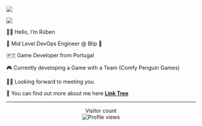 ![](https://github.com/rubenmotadeia/rubenmotadeia/blob/main/gif/sloth_zootopia.gif)

<a href=#><img src="contributions.svg"></a>

👋🏻 Hello, I’m Rúben

🚀 Mid Level DevOps Engineer @ Blip 🐳

🇵🇹 Game Developer from Portugal

🎮 Currently developing a Game with a Team (Comfy Penguin Games)

🤝🏻 Looking forward to meeting you

👀 You can find out more about me here **[Link Tree](https://linktr.ee/rubenmotadeia)**

__________________________________________________________ 

<p align="center">
  Visitor count<br>
  <img src="https://komarev.com/ghpvc/?username=rubenmotadeia&style=flat-square" alt="Profile views"/>
</p>
